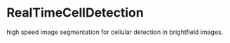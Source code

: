 # RealTimeCellDetection
high speed image segmentation for cellular detection in brightfield images. 

